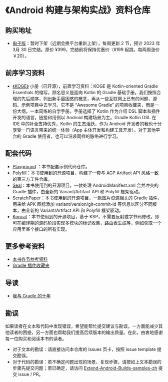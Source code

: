 # 《Android 构建与架构实战》资料仓库

## 购买地址

- [电子版]()：暂时下架（近期会换平台重新上架），每周更新 2 节，预计 2023 年 3月 30 日完结。原价 ¥399，完结前将保持优惠价（¥199 起跳，每两周涨价 ￥20）。

## 前序学习资料

- [《KOGE》](https://koge.2bab.me/#/zh-cn/) 小册（已开源），前置学习资料：KOGE 是 Kotlin-oriented Gradle Essentials 的缩写，顾名思义是面向 Kotlin 的 Gradle 基础手册。我们按照合理的先后顺序，列出新手最困惑的概念，再从一些互联网上已有的问题、源码、示例项目中去学习。它不是 “Awesome Gradle” 的项目收藏夹，而是一份大纲，一本简练的自学手册。手册选择了 Kotlin 作为介绍 DSL 脚本和插件开发的语言，链接和用例以 Android 构建场景为主。Gradle Kotlin DSL 在 IDE 中的补全支持优秀，Kotlin 的生态活跃，作为 Android 开发者的我也十分享受一门语言带来的统一体验（App 主体开发和构建工具开发）。对于其他平台的 Gradle 使用者，也可以沿袭同样的脉络进行学习。

## 配套代码

- [Playground](https://github.com/2BAB/Extend-Android-Builds-Playground-zh) ：本书配套示例代码仓库。
- [Polyfill](https://github.com/2BAB/Polyfill)：本书使用到的开源项目，构建了一套与 AGP Artifact API 风格一致的第三方工件仓库。
- [Seal](https://github.com/2BAB/Seal)：本书使用到的开源项目，一款处理 AndroidManifest.xml 合并冲突的 Gradle 插件，由全新的 Variant/Artifact API 和 Polyfill 框架驱动。
- [ScratchPaper](https://github.com/2BAB/ScratchPaper)：本书使用到的开源项目，一款图片资源相关的 Gradle 插件，用来给 APK 图标添加 variant/version/git-commit-id 等信息以区分不同版本，由全新的 Variant/Artifact API 和 Polyfill 框架驱动。
- [Koncat](https://github.com/2BAB/Koncat)：本书使用到的开源项目，基于 KSP，不需要反射或字节码修改，即可在编译期的源码阶段实现多模块的标记收集，路由表生成等，例如获取一个应用里某个接口的所有实现。

## 更多参考资料

- [本书各节参考资料](./reference_per_section.md)
- [Gradle 插件收藏夹](https://github.com/stars/2BAB/lists/gradle-plugins)

## 导读

- [我与 Gradle 的十年]()

## 勘误

如果读者在文本和代码中发现错误，希望能帮忙提交建议与勘误。一方面能减少其他读者的困惑，另一方面也帮助我们提高后续版本的输出质量。在此，由衷地感谢每一位购买和阅读本书的读者。

- 对于文本的勘误：请直接访问本仓库的 Issues 页卡，按照 issue template 提交勘误。
- 对于代码的勘误：若不确定问题出现的场景、复现步骤，请按如上文本勘误的步骤先提交问题；若已确定，请访问 [Extend-Android-Builds-samples-zh](https://github.com/2BAB/Extend-Android-Builds-samples-zh) 提交 issue / PR。

